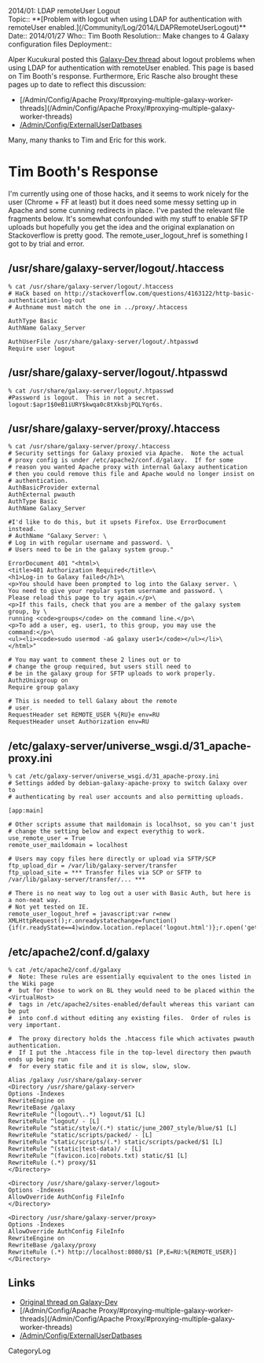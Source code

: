 <div class="title">2014/01: LDAP remoteUser Logout</div>



<div class='logbox'>
 Topic:: **[Problem with logout when using LDAP for authentication with remoteUser enabled.](/Community/Log/2014/LDAPRemoteUserLogout)**
 Date:: 2014/01/27
 Who:: Tim Booth
 Resolution:: Make changes to 4 Galaxy configuration files 
 Deployment::
</div>

Alper Kucukural posted this [Galaxy-Dev thread](http://dev.list.galaxyproject.org/Remote-User-Logout-td4663150.html) about logout problems when using LDAP for authentication with remoteUser enabled.  This page is based on Tim Booth's response.   Furthermore, Eric Rasche also brought these pages up to date to reflect this discussion:

* [/Admin/Config/Apache Proxy/#proxying-multiple-galaxy-worker-threads](/Admin/Config/Apache Proxy/#proxying-multiple-galaxy-worker-threads)
* [/Admin/Config/ExternalUserDatbases](/Admin/Config/ExternalUserDatbases)

Many, many thanks to Tim and Eric for this work.

# Tim Booth's Response

I'm currently using one of those hacks, and it seems to work nicely for
the user (Chrome + FF at least) but it does need some messy setting up
in Apache and some cunning redirects in place.  I've pasted the relevant
file fragments below.  It's somewhat confounded with my stuff to enable
SFTP uploads but hopefully you get the idea and the original explanation
on Stackoverflow is pretty good.  The remote_user_logout_href is
something I got to by trial and error.


## /usr/share/galaxy-server/logout/.htaccess

 ```
% cat /usr/share/galaxy-server/logout/.htaccess
# HaCk based on http://stackoverflow.com/questions/4163122/http-basic-authentication-log-out
# Authname must match the one in ../proxy/.htaccess

AuthType Basic
AuthName Galaxy_Server

AuthUserFile /usr/share/galaxy-server/logout/.htpasswd
Require user logout
```


## /usr/share/galaxy-server/logout/.htpasswd
 ```
% cat /usr/share/galaxy-server/logout/.htpasswd
#Password is logout.  This in not a secret.
logout:$apr1$0eB1iURY$kwqa0c8tXksbjPQLYqr6s.
```


## /usr/share/galaxy-server/proxy/.htaccess
 ```
% cat /usr/share/galaxy-server/proxy/.htaccess
# Security settings for Galaxy proxied via Apache.  Note the actual
# proxy config is under /etc/apache2/conf.d/galaxy.  If for some
# reason you wanted Apache proxy with internal Galaxy authentication
# then you could remove this file and Apache would no longer insist on
# authentication.
AuthBasicProvider external
AuthExternal pwauth
AuthType Basic
AuthName Galaxy_Server

#I'd like to do this, but it upsets Firefox. Use ErrorDocument instead.
# AuthName "Galaxy Server: \
# Log in with regular username and password. \
# Users need to be in the galaxy system group."

ErrorDocument 401 "<html>\
<title>401 Authorization Required</title>\
<h1>Log-in to Galaxy failed</h1>\
<p>You should have been prompted to log into the Galaxy server. \
You need to give your regular system username and password. \
Please reload this page to try again.</p>\
<p>If this fails, check that you are a member of the galaxy system
group, by \
running <code>groups</code> on the command line.</p>\
<p>To add a user, eg. user1, to this group, you may use the
command:</p>\
<ul><li><code>sudo usermod -aG galaxy user1</code></ul></li>\
</html>"

# You may want to comment these 2 lines out or to
# change the group required, but users still need to
# be in the galaxy group for SFTP uploads to work properly.
AuthzUnixgroup on
Require group galaxy

# This is needed to tell Galaxy about the remote
# user.
RequestHeader set REMOTE_USER %{RU}e env=RU
RequestHeader unset Authorization env=RU
```


## /etc/galaxy-server/universe_wsgi.d/31_apache-proxy.ini
 ```
% cat /etc/galaxy-server/universe_wsgi.d/31_apache-proxy.ini                        
# Settings added by debian-galaxy-apache-proxy to switch Galaxy over to
# authenticating by real user accounts and also permitting uploads.

[app:main]

# Other scripts assume that maildomain is localhsot, so you can't just
# change the setting below and expect everythig to work.
use_remote_user = True
remote_user_maildomain = localhost

# Users may copy files here directly or upload via SFTP/SCP
ftp_upload_dir = /var/lib/galaxy-server/transfer
ftp_upload_site = *** Transfer files via SCP or SFTP to /var/lib/galaxy-server/transfer/... ***

# There is no neat way to log out a user with Basic Auth, but here is a non-neat way.
# Not yet tested on IE.
remote_user_logout_href = javascript:var r=new XMLHttpRequest();r.onreadystatechange=function(){if(r.readyState==4)window.location.replace('logout.html')};r.open('get','logout.html',true,'logout','logout');r.send();
```


## /etc/apache2/conf.d/galaxy

 ```
% cat /etc/apache2/conf.d/galaxy
#  Note: These rules are essentially equivalent to the ones listed in the Wiki page
#  but for those to work on BL they would need to be placed within the <VirtualHost>
#  tags in /etc/apache2/sites-enabled/default whereas this variant can be put
#  into conf.d without editing any existing files.  Order of rules is very important.

#  The proxy directory holds the .htaccess file which activates pwauth authentication.
#  If I put the .htaccess file in the top-level directory then pwauth ends up being run
#  for every static file and it is slow, slow, slow.

Alias /galaxy /usr/share/galaxy-server
<Directory /usr/share/galaxy-server>
Options -Indexes
RewriteEngine on
RewriteBase /galaxy
RewriteRule ^(logout\..*) logout/$1 [L]
RewriteRule ^logout/ - [L]
RewriteRule ^static/style/(.*) static/june_2007_style/blue/$1 [L]
RewriteRule ^static/scripts/packed/ - [L]
RewriteRule ^static/scripts/(.*) static/scripts/packed/$1 [L]
RewriteRule ^(static|test-data)/ - [L]
RewriteRule ^(favicon.ico|robots.txt) static/$1 [L]
RewriteRule (.*) proxy/$1
</Directory>

<Directory /usr/share/galaxy-server/logout>
Options -Indexes
AllowOverride AuthConfig FileInfo
</Directory>

<Directory /usr/share/galaxy-server/proxy>
Options -Indexes
AllowOverride AuthConfig FileInfo
RewriteEngine on
RewriteBase /galaxy/proxy
RewriteRule (.*) http://localhost:8080/$1 [P,E=RU:%{REMOTE_USER}]
</Directory>
```


## Links

* [Original thread on Galaxy-Dev](http://dev.list.galaxyproject.org/Remote-User-Logout-td4663150.html) 
* [/Admin/Config/Apache Proxy/#proxying-multiple-galaxy-worker-threads](/Admin/Config/Apache Proxy/#proxying-multiple-galaxy-worker-threads)
* [/Admin/Config/ExternalUserDatbases](/Admin/Config/ExternalUserDatbases)

CategoryLog
